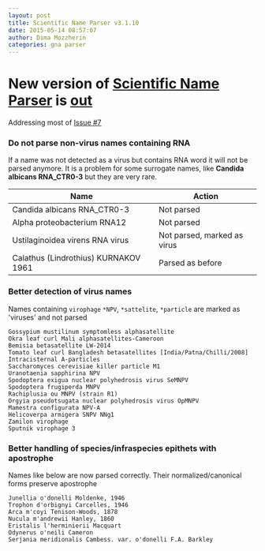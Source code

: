 ```yaml
---
layout: post
title: Scientific Name Parser v3.1.10
date: 2015-05-14 08:57:07
author: Dima Mozzherin
categories: gna parser
---
```


New version of [Scientific Name Parser][parser] is [out][gem]
=============================================================

Addressing most of [Issue #7][issue]


### Do not parse non-virus names containing RNA

If a name was not detected as a virus but contains RNA word it will not be
parsed anymore. It is a problem for some surrogate names, like
**Candida albicans RNA_CTR0-3** but they are very rare.

Name                                 | Action
-------------------------------------|-----------------------------------------
Candida albicans RNA_CTR0-3          | Not parsed
Alpha proteobacterium RNA12          | Not parsed
Ustilaginoidea virens RNA virus      | Not parsed, marked as virus
Calathus (Lindrothius) KURNAKOV 1961 | Parsed as before

### Better detection of virus names

Names containing `virophage` `*NPV`, `*sattelite`, `*particle` are marked as 'viruses' and
not parsed

```
Gossypium mustilinum symptomless alphasatellite
Okra leaf curl Mali alphasatellites-Cameroon
Bemisia betasatellite LW-2014
Tomato leaf curl Bangladesh betasatellites [India/Patna/Chilli/2008]
Intracisternal A-particles
Saccharomyces cerevisiae killer particle M1
Uranotaenia sapphirina NPV
Spodoptera exigua nuclear polyhedrosis virus SeMNPV
Spodoptera frugiperda MNPV
Rachiplusia ou MNPV (strain R1)
Orgyia pseudotsugata nuclear polyhedrosis virus OpMNPV
Mamestra configurata NPV-A
Helicoverpa armigera SNPV NNg1
Zamilon virophage
Sputnik virophage 3
```

### Better handling of species/infraspecies epithets with apostrophe

Names like below are now parsed correctly. Their normalized/canonical forms
preserve apostrophe

```
Junellia o'donelli Moldenke, 1946
Trophon d'orbignyi Carcelles, 1946
Arca m'coyi Tenison-Woods, 1878
Nucula m'andrewii Hanley, 1860
Eristalis l'herminierii Macquart
Odynerus o'neili Cameron
Serjania meridionalis Cambess. var. o'donelli F.A. Barkley
```

[parser]: https://github.com/GlobalNamesArchitecture/biodiversity
[gem]: https://rubygems.org/gems/biodiversity
[issue]: https://github.com/GlobalNamesArchitecture/biodiversity/issues/7
